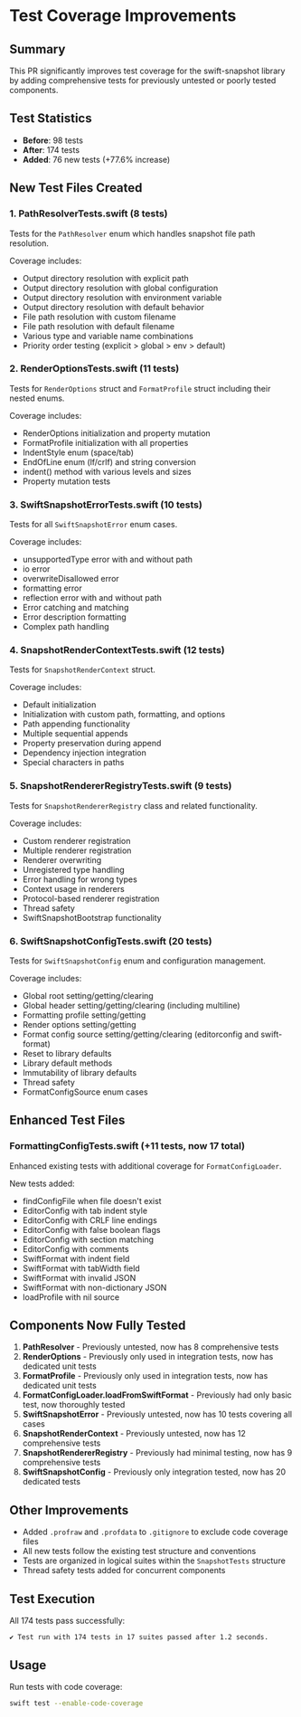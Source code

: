 # Test Coverage Improvements

## Summary

This PR significantly improves test coverage for the swift-snapshot library by adding comprehensive tests for previously untested or poorly tested components.

## Test Statistics

- **Before**: 98 tests
- **After**: 174 tests
- **Added**: 76 new tests (+77.6% increase)

## New Test Files Created

### 1. PathResolverTests.swift (8 tests)
Tests for the `PathResolver` enum which handles snapshot file path resolution.

Coverage includes:
- Output directory resolution with explicit path
- Output directory resolution with global configuration
- Output directory resolution with environment variable
- Output directory resolution with default behavior
- File path resolution with custom filename
- File path resolution with default filename
- Various type and variable name combinations
- Priority order testing (explicit > global > env > default)

### 2. RenderOptionsTests.swift (11 tests)
Tests for `RenderOptions` struct and `FormatProfile` struct including their nested enums.

Coverage includes:
- RenderOptions initialization and property mutation
- FormatProfile initialization with all properties
- IndentStyle enum (space/tab)
- EndOfLine enum (lf/crlf) and string conversion
- indent() method with various levels and sizes
- Property mutation tests

### 3. SwiftSnapshotErrorTests.swift (10 tests)
Tests for all `SwiftSnapshotError` enum cases.

Coverage includes:
- unsupportedType error with and without path
- io error
- overwriteDisallowed error
- formatting error
- reflection error with and without path
- Error catching and matching
- Error description formatting
- Complex path handling

### 4. SnapshotRenderContextTests.swift (12 tests)
Tests for `SnapshotRenderContext` struct.

Coverage includes:
- Default initialization
- Initialization with custom path, formatting, and options
- Path appending functionality
- Multiple sequential appends
- Property preservation during append
- Dependency injection integration
- Special characters in paths

### 5. SnapshotRendererRegistryTests.swift (9 tests)
Tests for `SnapshotRendererRegistry` class and related functionality.

Coverage includes:
- Custom renderer registration
- Multiple renderer registration
- Renderer overwriting
- Unregistered type handling
- Error handling for wrong types
- Context usage in renderers
- Protocol-based renderer registration
- Thread safety
- SwiftSnapshotBootstrap functionality

### 6. SwiftSnapshotConfigTests.swift (20 tests)
Tests for `SwiftSnapshotConfig` enum and configuration management.

Coverage includes:
- Global root setting/getting/clearing
- Global header setting/getting/clearing (including multiline)
- Formatting profile setting/getting
- Render options setting/getting
- Format config source setting/getting/clearing (editorconfig and swift-format)
- Reset to library defaults
- Library default methods
- Immutability of library defaults
- Thread safety
- FormatConfigSource enum cases

## Enhanced Test Files

### FormattingConfigTests.swift (+11 tests, now 17 total)
Enhanced existing tests with additional coverage for `FormatConfigLoader`.

New tests added:
- findConfigFile when file doesn't exist
- EditorConfig with tab indent style
- EditorConfig with CRLF line endings
- EditorConfig with false boolean flags
- EditorConfig with section matching
- EditorConfig with comments
- SwiftFormat with indent field
- SwiftFormat with tabWidth field
- SwiftFormat with invalid JSON
- SwiftFormat with non-dictionary JSON
- loadProfile with nil source

## Components Now Fully Tested

1. **PathResolver** - Previously untested, now has 8 comprehensive tests
2. **RenderOptions** - Previously only used in integration tests, now has dedicated unit tests
3. **FormatProfile** - Previously only used in integration tests, now has dedicated unit tests
4. **FormatConfigLoader.loadFromSwiftFormat** - Previously had only basic test, now thoroughly tested
5. **SwiftSnapshotError** - Previously untested, now has 10 tests covering all cases
6. **SnapshotRenderContext** - Previously untested, now has 12 comprehensive tests
7. **SnapshotRendererRegistry** - Previously had minimal testing, now has 9 comprehensive tests
8. **SwiftSnapshotConfig** - Previously only integration tested, now has 20 dedicated tests

## Other Improvements

- Added `.profraw` and `.profdata` to `.gitignore` to exclude code coverage files
- All new tests follow the existing test structure and conventions
- Tests are organized in logical suites within the `SnapshotTests` structure
- Thread safety tests added for concurrent components

## Test Execution

All 174 tests pass successfully:
```
✔ Test run with 174 tests in 17 suites passed after 1.2 seconds.
```

## Usage

Run tests with code coverage:
```bash
swift test --enable-code-coverage
```
